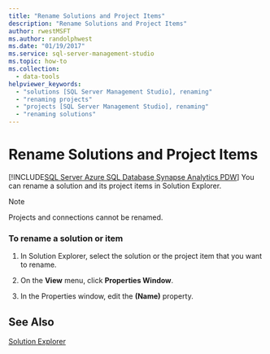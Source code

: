 ```yaml
---
title: "Rename Solutions and Project Items"
description: "Rename Solutions and Project Items"
author: rwestMSFT
ms.author: randolphwest
ms.date: "01/19/2017"
ms.service: sql-server-management-studio
ms.topic: how-to
ms.collection:
  - data-tools
helpviewer_keywords:
  - "solutions [SQL Server Management Studio], renaming"
  - "renaming projects"
  - "projects [SQL Server Management Studio], renaming"
  - "renaming solutions"
---
```

# Rename Solutions and Project Items
[!INCLUDE[SQL Server Azure SQL Database Synapse Analytics PDW](../includes/applies-to-version/sql-asdb-asdbmi-asa-pdw.md)]
You can rename a solution and its project items in Solution Explorer.  
  
> [!NOTE]  
> Projects and connections cannot be renamed.  
  
### To rename a solution or item  
  
1.  In Solution Explorer, select the solution or the project item that you want to rename.  
  
2.  On the **View** menu, click **Properties Window**.  
  
3.  In the Properties window, edit the **(Name)** property.  
  
## See Also  
[Solution Explorer](solution-explorer.md)  
  
